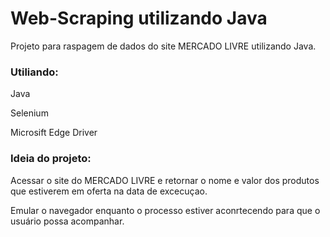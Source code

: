 # Web-Scraping utilizando Java
Projeto para raspagem de dados do site MERCADO LIVRE utilizando Java.

<h3> Utiliando: </h3>
<p> Java </p>
<p> Selenium </p>
<p> Microsift Edge Driver </p>

<h3> Ideia do projeto: </h3>
<p> Acessar o site do MERCADO LIVRE e retornar o nome e valor dos produtos que estiverem em oferta na data de excecuçao. </p>
<p> Emular o navegador enquanto o processo estiver aconrtecendo para que o usuário possa acompanhar.  </p>
